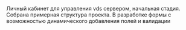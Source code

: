 Личный кабинет для управления vds сервером, начальная стадия. 
Собрана примерная структура проекта. 
В разработке формы с возможностью динамического добавления полей и валидации

